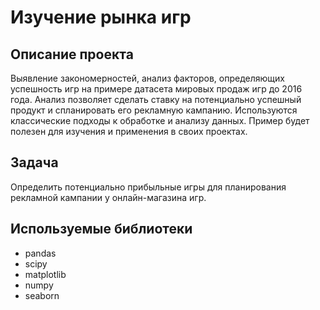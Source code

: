 # Изучение  рынка игр
## Описание проекта

Выявление закономерностей, анализ факторов, определяющих успешность игр на примере датасета мировых продаж игр до 2016 года.
Анализ позволяет сделать ставку на потенциально успешный продукт и спланировать его рекламную кампанию. 
Используются классические подходы к обработке и анализу данных. 
Пример будет полезен для изучения и применения в своих проектах.

## Задача
Определить потенциально прибыльные игры для планирования рекламной кампании у онлайн-магазина игр.

## Используемые библиотеки
- pandas
- scipy
- matplotlib
- numpy
- seaborn
